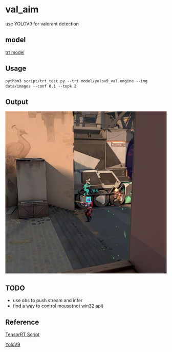 <!--
 * @Author: zhouyuchong
 * @Date: 2024-04-16 13:16:56
 * @Description: 
 * @LastEditors: zhouyuchong
 * @LastEditTime: 2024-04-19 13:29:23
-->
# val_aim

use YOLOV9 for valorant detection

## model
[trt model](https://drive.google.com/file/d/1VctrCi814dUsYeovYJZy5XzdmHlFpxYw/view?usp=sharing)

## Usage
```
python3 script/trt_test.py --trt model/yolov9_val.engine --img data/images --conf 0.1 --topk 2
```

## Output
<img src="/output/v00_trt_out.jpg" width="600">

## TODO
+ use obs to push stream and infer
+ find a way to control mouse(not win32 api)

## Reference

[TensorRT Script](https://github.com/NVIDIA/TensorRT/tree/release/10.0/samples/python)

[YoloV9](https://github.com/WongKinYiu/yolov9)